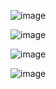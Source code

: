 

![image](https://github.com/user-attachments/assets/18769599-fa5d-4d24-8f38-0eb2df5ccff0)

![image](https://github.com/user-attachments/assets/80fe80a6-8c2f-4591-94c3-850833064a25)

![image](https://github.com/user-attachments/assets/539af852-df61-4753-b499-6cf1cb4780ff)

![image](https://github.com/user-attachments/assets/1cd7b6b1-097e-401f-9f90-36a507fc8d2b)



